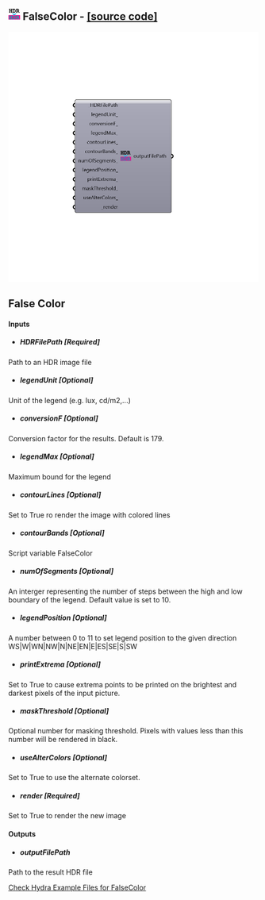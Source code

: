 ## ![](../../images/icons/FalseColor.png) FalseColor - [[source code]](https://github.com/mostaphaRoudsari/honeybee/tree/master/src/Honeybee_FalseColor.py)

![](../../images/components/FalseColor.png)

False Color
 -
 

#### Inputs
* ##### HDRFilePath [Required]
Path to an HDR image file
* ##### legendUnit [Optional]
Unit of the legend (e.g. lux, cd/m2,...)
* ##### conversionF [Optional]
Conversion factor for the results. Default is 179.
* ##### legendMax [Optional]
Maximum bound for the legend
* ##### contourLines [Optional]
Set to True ro render the image with colored lines
* ##### contourBands [Optional]
Script variable FalseColor
* ##### numOfSegments [Optional]
An interger representing the number of steps between the high and low boundary of the legend. Default value is set to 10.
* ##### legendPosition [Optional]
A number between 0 to 11 to set legend position to the given direction WS|W|WN|NW|N|NE|EN|E|ES|SE|S|SW
* ##### printExtrema [Optional]
Set to True to cause extrema points to be printed on the brightest and darkest pixels of the input picture.
* ##### maskThreshold [Optional]
Optional number for masking threshold. Pixels with values less than this number will be rendered in black.
* ##### useAlterColors [Optional]
Set to True to use the alternate colorset.
* ##### render [Required]
Set to True to render the new image

#### Outputs
* ##### outputFilePath
Path to the result HDR file


[Check Hydra Example Files for FalseColor](https://hydrashare.github.io/hydra/index.html?keywords=Honeybee_FalseColor)